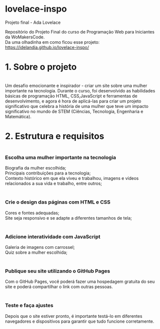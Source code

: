 # lovelace-inspo
Projeto final - Ada Lovelace
 
Repositório do Projeto Final do curso de Programação Web para Iniciantes da WoMakersCode.<br>
Da uma olhadinha em como ficou esse projeto: https://idelandia.github.io/lovelace-inspo/

<h1>1. Sobre o projeto</h1>

<br>Um desafio emocionante e inspirador - criar um site sobre uma mulher importante na tecnologia. Durante o curso, foi desenvolvido as habilidades básicas de programação HTML, CSS,JavaScript e ferramentas de desenvolvimento, e agora é hora de aplicá-las para criar um projeto significativo que celebra a história de uma mulher que teve um impacto significativo no mundo de STEM (Ciências, Tecnologia, Engenharia e Matemática).

<h1>2. Estrutura e requisitos</h1>

<h3><br><strong>Escolha uma mulher importante na tecnologia</strong><br></h3>
    Biografia da mulher escolhida;<br>
    Principais contribuições para a tecnologia;<br>
    Contexto histórico em que ela viveu e trabalhou, imagens e vídeos relacionados a sua  vida e trabalho, entre outros;<br>

<h3><br><strong>Crie o design das páginas com HTML e CSS</strong><br></h3>
    Cores e fontes adequadas;<br>
    Site seja responsivo e se adapte a diferentes tamanhos de tela;<br>

<h3><br><strong>Adicione interatividade com JavaScript</strong><br></h3>
    Galeria de imagens com carrossel;<br>
    Quiz sobre a mulher escolhida;<br>

<h3><br><strong>Publique seu site utilizando o GitHub Pages</strong><br></h3>
    Com o GitHub Pages, você poderá fazer uma hospedagem gratuita do seu site e poderá compartilhar o link com outras pessoas.<br>

<h3><br><strong>Teste e faça ajustes</strong><br></h3>
    Depois que o site estiver pronto, é importante testá-lo em diferentes navegadores e dispositivos para garantir que tudo funcione corretamente.<br>